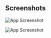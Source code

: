 
## Screenshots

![App Screenshot](https://github.com/HarshGaudani7070/ss/blob/main/Screenshot%202023-06-15%20161924.png)


![App Screenshot](https://github.com/HarshGaudani7070/ss/blob/main/Screenshot%202023-06-15%20161826.png)
